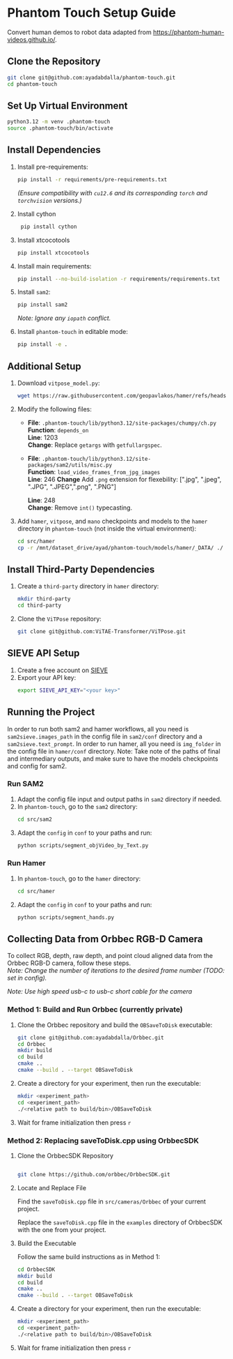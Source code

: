 # Phantom Touch Setup Guide
Convert human demos to robot data adapted from https://phantom-human-videos.github.io/.

## Clone the Repository
```bash
git clone git@github.com:ayadabdalla/phantom-touch.git
cd phantom-touch
```

## Set Up Virtual Environment
```bash
python3.12 -m venv .phantom-touch
source .phantom-touch/bin/activate
```

## Install Dependencies
1. Install pre-requirements:
    ```bash
    pip install -r requirements/pre-requirements.txt
    ```
    *(Ensure compatibility with `cu12.6` and its corresponding `torch` and `torchvision` versions.)*

2. Install cython
   ```bash
    pip install cython
    ```
3. Install xtcocotools
    ```bash
    pip install xtcocotools
    ```
4. Install main requirements:
    ```bash
    pip install --no-build-isolation -r requirements/requirements.txt
    ```

5. Install `sam2`:
    ```bash
    pip install sam2
    ```
    *Note: Ignore any `iopath` conflict.*

6. Install `phantom-touch` in editable mode:
    ```bash
    pip install -e .
    ```
## Additional Setup
1. Download `vitpose_model.py`:
    ```bash
    wget https://raw.githubusercontent.com/geopavlakos/hamer/refs/heads/main/vitpose_model.py -P .phantom-touch/lib/python3.12/site-packages/hamer
    ```

2. Modify the following files:
    - **File**: `.phantom-touch/lib/python3.12/site-packages/chumpy/ch.py`  
      **Function**: `depends_on`  
      **Line**: 1203  
      **Change**: Replace `getargs` with `getfullargspec`.

    - **File**: `.phantom-touch/lib/python3.12/site-packages/sam2/utils/misc.py`  
      **Function**: `load_video_frames_from_jpg_images`    
      **Line**: 246
      **Change** Add `.png` extension for flexebility: [".jpg", ".jpeg", ".JPG", ".JPEG",".png", ".PNG"]
      
      **Line**: 248  
      **Change**: Remove `int()` typecasting.

3. Add `hamer`, `vitpose`, and `mano` checkpoints and models to the `hamer` directory in `phantom-touch` (not inside the virtual environment):
    ```bash
    cd src/hamer
    cp -r /mnt/dataset_drive/ayad/phantom-touch/models/hamer/_DATA/ ./
    ```

## Install Third-Party Dependencies
1. Create a `third-party` directory in `hamer` directory:
    ```bash
    mkdir third-party
    cd third-party
    ```

2. Clone the `ViTPose` repository:
    ```bash
    git clone git@github.com:ViTAE-Transformer/ViTPose.git
    ```

## SIEVE API Setup
1. Create a free account on [SIEVE](https://www.sievedata.com/)
2. Export your API key:
    ```bash
    export SIEVE_API_KEY="<your key>"
    ```
## Running the Project
In order to run both sam2 and hamer workflows, all you need is `sam2sieve.images_path` in the config file in `sam2/conf` directory and a `sam2sieve.text_prompt`. In order to run hamer, all you need is `img_folder` in the config file in `hamer/conf` directory.
Note: Take note of the paths of final and intermediary outputs, and make sure to have the models checkpoints and config for sam2.
### Run SAM2
1. Adapt the config file input and output paths in `sam2` directory if needed.
2. In `phantom-touch`, go to the `sam2` directory:
    ```bash
    cd src/sam2
3. Adapt the `config` in `conf` to your paths and run:
    ```bash
    python scripts/segment_objVideo_by_Text.py
    ```
### Run Hamer
1. In `phantom-touch`, go to the `hamer` directory:
    ```bash
    cd src/hamer
    ```
2. Adapt the `config` in `conf` to your paths and run:
    ```bash
    python scripts/segment_hands.py
    ```

## Collecting Data from Orbbec RGB-D Camera

To collect RGB, depth, raw depth, and point cloud aligned data from the Orbbec RGB-D camera, follow these steps.  
*Note: Change the number of iterations to the desired frame number (TODO: set in config).*

*Note: Use high speed usb-c to usb-c short cable for the camera*


### Method 1: Build and Run Orbbec (currently private)

1.    Clone the Orbbec repository and build the `OBSaveToDisk` executable:

        ```bash
        git clone git@github.com:ayadabdalla/Orbbec.git
        cd Orbbec
        mkdir build
        cd build
        cmake ..
        cmake --build . --target OBSaveToDisk
        ```
2. Create a directory for your experiment, then run the executable:

    ```bash
    mkdir <experiment_path>
    cd <experiment_path>
    ./<relative path to build/bin>/OBSaveToDisk
    ```
3.    Wait for frame initialization then press `r`
### Method 2: Replacing saveToDisk.cpp using OrbbecSDK

1. Clone the OrbbecSDK Repository

    ```bash

    git clone https://github.com/orbbec/OrbbecSDK.git
    ```
2. Locate and Replace File

    Find the `saveToDisk.cpp` file in `src/cameras/Orbbec` of your current project.

    Replace the `saveToDisk.cpp` file in the `examples` directory of OrbbecSDK with the one from your project.

3. Build the Executable

    Follow the same build instructions as in Method 1:

    ```bash
    cd OrbbecSDK
    mkdir build
    cd build
    cmake ..
    cmake --build . --target OBSaveToDisk
    ```
4. Create a directory for your experiment, then run the executable:

    ```bash
    mkdir <experiment_path>
    cd <experiment_path>
    ./<relative path to build/bin>/OBSaveToDisk
    ```
5.    Wait for frame initialization then press `r`
